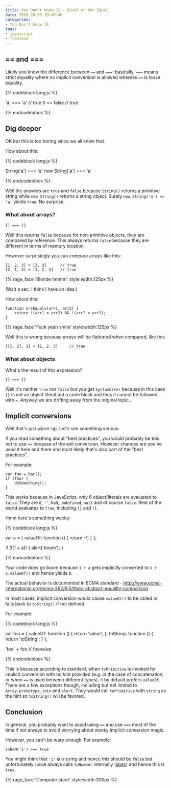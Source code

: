 ```yaml
---
title: You Don't Know JS - Equal or Not Equal
date: 2016-10-03 19:40:48
categories:
- You Don't Know JS
tags:
- javascript
- frontend
---
```


<!-- toc -->

## == and ===

Likely you know the difference between `==` and `===`: basically, `===` means strict equality where no implicit conversion is allowed whereas `==` is loose equality.

{% codeblock lang:js %}

'a' === 'a'     // true
0 == false      // true

{% endcodeblock %}

## Dig deeper

OK but this is too boring since we all know that.

How about this:

{% codeblock lang:js %}

String('a') === 'a'
new String('a') === 'a'

{% endcodeblock %}

Well the answers are `true` and `false` because `String()` returns a primitive string while `new String()` returns a string object. Surely `new String('a') == 'a'` yields `true`. No surprise.

### What about arrays?

    [] === []

Well this returns `false` because for non-primitive objects, they are compared by reference. This always returns `false` because they are different in terms of memory location.

However surprisingly you can compare arrays like this:

    [1, 2, 3] < [2, 3]      // true
    [2, 1, 3] > [1, 2, 3]   // true

{% rage_face 'Blonde hmmm' style:width:125px %}

(Wait a sec. I think I have an idea.)

How about this:

    function arrEquals(arr1, arr2) {
        return !(arr1 < arr2) && !(arr2 < arr1);
    }

{% rage_face 'Fuck yeah smile' style:width:125px %}

Well this is wrong because arrays will be flattened when compared, like this

    [[1, 2], 1] < [1, 2, 3]     // true

### What about objects

What's the result of this expression?

    {} === {}

Well it's neither `true` nor `false` but you get `SyntaxError` because in this case `{}` is not an object literal but a code block and thus it cannot be followed with `=`. Anyway we are drifting away from the original topic...

## Implicit conversions

Well that's just warm-up. Let's see something serious.

If you read something about "best practices", you would probably be told not to use `==` because of the evil conversion. However chances are you've used it here and there and most likely that's also part of the "best practices".

For example:

    var foo = bar();
    if (foo) {
        doSomething();
    }

This works because in JavaScript, only 6 object/literals are evaluated to `false`. They are `0`, `''`, `NaN`, `undefined`, `null` and of course `false`. Rest of the world evaluates to `true`, including `{}` and `[]`.

Hmm here's something wacky:

{% codeblock lang:js %}

var a = {
    valueOf: function () {
        return -1;
    }
};

if (!(1 + a)) {
    alert('boom');
}

{% endcodeblock %}

Your code does go boom because `1 + a` gets implicitly converted to `1 + a.valueOf()` and hence yields `0`.

The actual behavior is documented in ECMA standard - http://www.ecma-international.org/ecma-262/6.0/#sec-abstract-equality-comparison

In most cases, implicit conversion would cause `valueOf()` to be called or falls back to `toString()` if not defined.

For example:

{% codeblock lang:js %}

var foo = {
    valueOf: function () {
        return 'value';
    },
    toString: function () {
        return 'toString';
    }
};

'foo' + foo             // foovalue

{% endcodeblock %}

This is because according to standard, when `toPrimitive` is invoked for implicit conversion with no *hint* provided (e.g. in the case of concatenation, or when `==` is used between different types), it by default prefers `valueOf`. There are a few exceptions though, including but not limited to `Array.prototype.join` and `alert`. They would call `toPrimitive` with `string` as the hint so `toString()` will be favored.

## Conclusion

In general, you probably want to avoid using `==` and use `===` most of the time if not always to avoid worrying about wonky implicit conversion magic.

However, you can't be wary enough. For example:

    isNaN('1') === true

You might think that `'1'` is a string and hence this should be `false` but unfortunately `isNaN` always calls `toNumber` internally ([spec](http://www.ecma-international.org/ecma-262/6.0/#sec-tonumber)) and hence this is `true`.

{% rage_face 'Computer stare' style:width:200px %}
